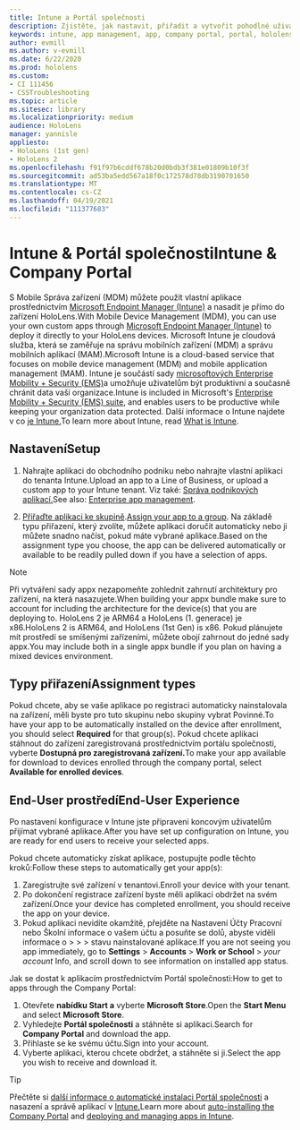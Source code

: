 ```yaml
---
title: Intune a Portál společnosti
description: Zjistěte, jak nastavit, přiřadit a vytvořit pohodlné uživatelské prostředí pro Intune, správu mobilních zařízení a portál společnosti.
keywords: intune, app management, app, company portal, portal, hololens
author: evmill
ms.author: v-evmill
ms.date: 6/22/2020
ms.prod: hololens
ms.custom:
- CI 111456
- CSSTroubleshooting
ms.topic: article
ms.sitesec: library
ms.localizationpriority: medium
audience: HoloLens
manager: yannisle
appliesto:
- HoloLens (1st gen)
- HoloLens 2
ms.openlocfilehash: f91f97b6cddf678b20d0bdb3f381e01809b10f3f
ms.sourcegitcommit: ad53ba5edd567a18f0c172578d78db3190701650
ms.translationtype: MT
ms.contentlocale: cs-CZ
ms.lasthandoff: 04/19/2021
ms.locfileid: "111377683"
---
```

# <a name="intune--company-portal"></a><span data-ttu-id="40d46-104">Intune & Portál společnosti</span><span class="sxs-lookup"><span data-stu-id="40d46-104">Intune & Company Portal</span></span>

<span data-ttu-id="40d46-105">S Mobile Správa zařízení (MDM) můžete použít vlastní aplikace prostřednictvím [Microsoft Endpoint Manager (Intune)](https://docs.microsoft.com/intune/windows-holographic-for-business) a nasadit je přímo do zařízení HoloLens.</span><span class="sxs-lookup"><span data-stu-id="40d46-105">With Mobile Device Management (MDM), you can use your own custom apps through [Microsoft Endpoint Manager (Intune)](https://docs.microsoft.com/intune/windows-holographic-for-business) to deploy it directly to your HoloLens devices.</span></span> <span data-ttu-id="40d46-106">Microsoft Intune je cloudová služba, která se zaměřuje na správu mobilních zařízení (MDM) a správu mobilních aplikací (MAM).</span><span class="sxs-lookup"><span data-stu-id="40d46-106">Microsoft Intune is a cloud-based service that focuses on mobile device management (MDM) and mobile application management (MAM).</span></span> <span data-ttu-id="40d46-107">Intune je součástí sady [microsoftových Enterprise Mobility + Security (EMS)](https://www.microsoft.com/microsoft-365/enterprise-mobility-security)a umožňuje uživatelům být produktivní a současně chránit data vaší organizace.</span><span class="sxs-lookup"><span data-stu-id="40d46-107">Intune is included in Microsoft's [Enterprise Mobility + Security (EMS) suite](https://www.microsoft.com/microsoft-365/enterprise-mobility-security), and enables users to be productive while keeping your organization data protected.</span></span> <span data-ttu-id="40d46-108">Další informace o Intune najdete v co [je Intune.](https://docs.microsoft.com/mem/intune/fundamentals/what-is-intune)</span><span class="sxs-lookup"><span data-stu-id="40d46-108">To learn more about Intune, read [What is Intune](https://docs.microsoft.com/mem/intune/fundamentals/what-is-intune).</span></span>

## <a name="setup"></a><span data-ttu-id="40d46-109">Nastavení</span><span class="sxs-lookup"><span data-stu-id="40d46-109">Setup</span></span>

1. <span data-ttu-id="40d46-110">Nahrajte aplikaci do obchodního podniku nebo nahrajte vlastní aplikaci do tenanta Intune.</span><span class="sxs-lookup"><span data-stu-id="40d46-110">Upload an app to a Line of Business, or upload a custom app to your Intune tenant.</span></span> <span data-ttu-id="40d46-111">Viz také: [Správa podnikových aplikací.](https://docs.microsoft.com/windows/client-management/mdm/enterprise-app-management)</span><span class="sxs-lookup"><span data-stu-id="40d46-111">See also: [Enterprise app management](https://docs.microsoft.com/windows/client-management/mdm/enterprise-app-management).</span></span>

2. <span data-ttu-id="40d46-112">[Přiřaďte aplikaci ke skupině](https://docs.microsoft.com/mem/intune/apps/apps-deploy).</span><span class="sxs-lookup"><span data-stu-id="40d46-112">[Assign your app to a group](https://docs.microsoft.com/mem/intune/apps/apps-deploy).</span></span> <span data-ttu-id="40d46-113">Na základě typu přiřazení, který zvolíte, můžete aplikaci doručit automaticky nebo ji můžete snadno načíst, pokud máte vybrané aplikace.</span><span class="sxs-lookup"><span data-stu-id="40d46-113">Based on the assignment type you choose, the app can be delivered automatically or available to be readily pulled down if you have a selection of apps.</span></span>

> [!NOTE]
> <span data-ttu-id="40d46-114">Při vytváření sady appx nezapomeňte zohlednit zahrnutí architektury pro zařízení, na která nasazujete.</span><span class="sxs-lookup"><span data-stu-id="40d46-114">When building your appx bundle make sure to account for including the architecture for the device(s) that you are deploying to.</span></span> <span data-ttu-id="40d46-115">HoloLens 2 je ARM64 a HoloLens (1. generace) je x86.</span><span class="sxs-lookup"><span data-stu-id="40d46-115">HoloLens 2 is ARM64, and HoloLens (1st Gen) is x86.</span></span> <span data-ttu-id="40d46-116">Pokud plánujete mít prostředí se smíšenými zařízeními, můžete obojí zahrnout do jedné sady appx.</span><span class="sxs-lookup"><span data-stu-id="40d46-116">You may include both in a single appx bundle if you plan on having a mixed devices environment.</span></span>

## <a name="assignment-types"></a><span data-ttu-id="40d46-117">Typy přiřazení</span><span class="sxs-lookup"><span data-stu-id="40d46-117">Assignment types</span></span>

<span data-ttu-id="40d46-118">Pokud chcete, aby se vaše aplikace po registraci  automaticky nainstalovala na zařízení, měli byste pro tuto skupinu nebo skupiny vybrat Povinné.</span><span class="sxs-lookup"><span data-stu-id="40d46-118">To have your app to be automatically installed on the device after enrollment, you should select **Required** for that group(s).</span></span>
<span data-ttu-id="40d46-119">Pokud chcete aplikaci stáhnout do zařízení zaregistrovaná prostřednictvím portálu společnosti, vyberte **Dostupná pro zaregistrovaná zařízení.**</span><span class="sxs-lookup"><span data-stu-id="40d46-119">To make your app available for download to devices enrolled through the company portal, select **Available for enrolled devices**.</span></span>

## <a name="end-user-experience"></a><span data-ttu-id="40d46-120">End-User prostředí</span><span class="sxs-lookup"><span data-stu-id="40d46-120">End-User Experience</span></span>

<span data-ttu-id="40d46-121">Po nastavení konfigurace v Intune jste připraveni koncovým uživatelům přijímat vybrané aplikace.</span><span class="sxs-lookup"><span data-stu-id="40d46-121">After you have set up configuration on Intune, you are ready for end users to receive your selected apps.</span></span>

<span data-ttu-id="40d46-122">Pokud chcete automaticky získat aplikace, postupujte podle těchto kroků:</span><span class="sxs-lookup"><span data-stu-id="40d46-122">Follow these steps to automatically get your app(s):</span></span>

1. <span data-ttu-id="40d46-123">Zaregistrujte své zařízení v tenantovi.</span><span class="sxs-lookup"><span data-stu-id="40d46-123">Enroll your device with your tenant.</span></span>
2. <span data-ttu-id="40d46-124">Po dokončení registrace zařízení byste měli aplikaci obdržet na svém zařízení.</span><span class="sxs-lookup"><span data-stu-id="40d46-124">Once your device has completed enrollment, you should receive the app on your device.</span></span>
3. <span data-ttu-id="40d46-125">Pokud aplikaci nevidíte okamžitě, přejděte na Nastavení Účty Pracovní nebo Školní informace o vašem účtu a posuňte se dolů, abyste viděli informace o  >    >    >   stavu nainstalované aplikace.</span><span class="sxs-lookup"><span data-stu-id="40d46-125">If you are not seeing you app immediately, go to **Settings** > **Accounts** > **Work or School** > *your account* Info, and scroll down to see information on installed app status.</span></span>

<span data-ttu-id="40d46-126">Jak se dostat k aplikacím prostřednictvím Portál společnosti:</span><span class="sxs-lookup"><span data-stu-id="40d46-126">How to get to apps through the Company Portal:</span></span>

1. <span data-ttu-id="40d46-127">Otevřete **nabídku Start a** vyberte **Microsoft Store**.</span><span class="sxs-lookup"><span data-stu-id="40d46-127">Open the **Start Menu** and select **Microsoft Store**.</span></span>
2. <span data-ttu-id="40d46-128">Vyhledejte **Portál společnosti** a stáhněte si aplikaci.</span><span class="sxs-lookup"><span data-stu-id="40d46-128">Search for **Company Portal** and download the app.</span></span>
3. <span data-ttu-id="40d46-129">Přihlaste se ke svému účtu.</span><span class="sxs-lookup"><span data-stu-id="40d46-129">Sign into your account.</span></span>
4. <span data-ttu-id="40d46-130">Vyberte aplikaci, kterou chcete obdržet, a stáhněte si ji.</span><span class="sxs-lookup"><span data-stu-id="40d46-130">Select the app you wish to receive and download it.</span></span>

> [!Tip]
> <span data-ttu-id="40d46-131">Přečtěte si [další informace o automatické instalaci Portál společnosti](https://docs.microsoft.com/mem/intune/apps/company-portal-app) a nasazení a správě aplikací v [Intune.](https://docs.microsoft.com/mem/intune/fundamentals/windows-holographic-for-business#deploy-and-manage-apps)</span><span class="sxs-lookup"><span data-stu-id="40d46-131">Learn more about [auto-installing the Company Portal](https://docs.microsoft.com/mem/intune/apps/company-portal-app) and [deploying and managing apps in Intune](https://docs.microsoft.com/mem/intune/fundamentals/windows-holographic-for-business#deploy-and-manage-apps).</span></span>
